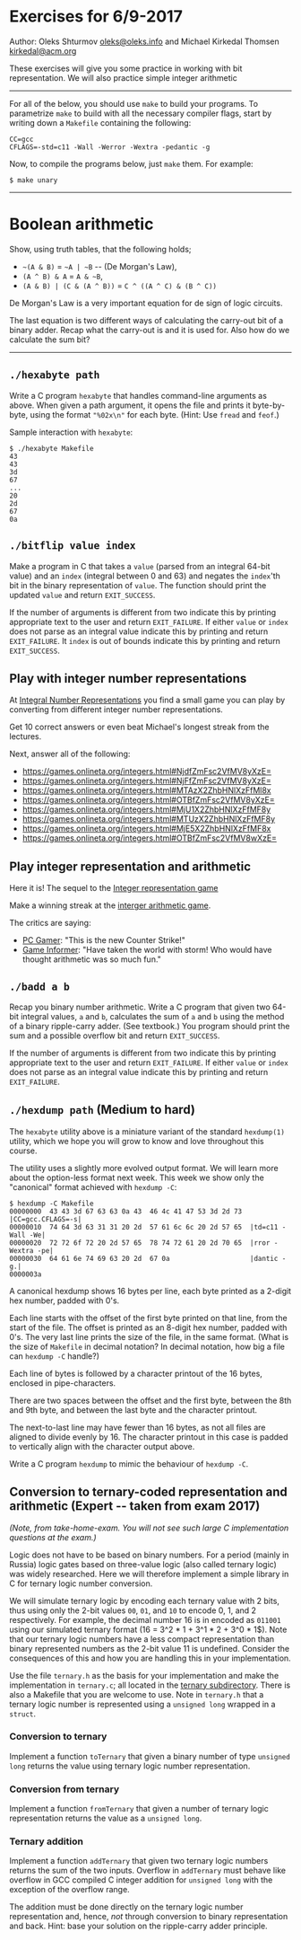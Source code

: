 # Exercises for 6/9-2017

Author: Oleks Shturmov <oleks@oleks.info> and Michael Kirkedal Thomsen <kirkedal@acm.org>

These exercises will give you some practice in working with bit representation. We will also practice simple integer arithmetic

---

For all of the below, you should use `make` to build your programs. To
parametrize `make` to build with all the necessary compiler flags, start by
writing down a `Makefile` containing the following:

```
CC=gcc
CFLAGS=-std=c11 -Wall -Werror -Wextra -pedantic -g
```

Now, to compile the programs below, just `make` them. For example:

```
$ make unary
```

---

# Boolean arithmetic

Show, using truth tables, that the following holds;

  * `~(A & B)` = `~A | ~B`  -- (De Morgan's Law),
  * `(A ^ B) & A` = `A & ~B`,
  * `(A & B) | (C & (A ^ B))` = `C ^ ((A ^ C) & (B ^ C))`

De Morgan's Law is a very important equation for de sign of logic circuits.

The last equation is two different ways of calculating the carry-out bit of a binary adder. Recap what the carry-out is and it is used for. Also how do we calculate the sum bit?

---

## `./hexabyte path`

Write a C program `hexabyte` that handles command-line arguments as above. When
given a path argument, it opens the file and prints it byte-by-byte, using the
format `"%02x\n"` for each byte. (Hint: Use `fread` and `feof`.)

Sample interaction with `hexabyte`:

```
$ ./hexabyte Makefile
43
43
3d
67
...
20
2d
67
0a
```

## `./bitflip value index`
Make a program in C that takes a `value` (parsed from an integral 64-bit value) and an `index` (integral between 0 and 63) and negates the `index`'th bit in the binary representation of `value`. The function should print the updated `value` and return `EXIT_SUCCESS`.

If the number of arguments is different from two indicate this by printing appropriate text to the user and return `EXIT_FAILURE`. If either `value` or `index` does not parse as an integral value indicate this by printing and return `EXIT_FAILURE`. It `index` is out of bounds indicate this by printing and return `EXIT_SUCCESS`.

## Play with integer number representations

At [Integral Number Representations](https://games.onlineta.org/integers.html)
you find a small game you can play by converting from different integer number
representations.

Get 10 correct answers or even beat Michael's longest streak from the lectures.

Next, answer all of the following:

* https://games.onlineta.org/integers.html#NjdfZmFsc2VfMV8yXzE=
* https://games.onlineta.org/integers.html#NjFfZmFsc2VfMV8yXzE=
* https://games.onlineta.org/integers.html#MTAzX2ZhbHNlXzFfMl8x
* https://games.onlineta.org/integers.html#OTBfZmFsc2VfMV8yXzE=
* https://games.onlineta.org/integers.html#MjU1X2ZhbHNlXzFfMF8y
* https://games.onlineta.org/integers.html#MTUzX2ZhbHNlXzFfMF8y
* https://games.onlineta.org/integers.html#MjE5X2ZhbHNlXzFfMF8x
* https://games.onlineta.org/integers.html#OTBfZmFsc2VfMV8wXzE=

## Play integer representation and arithmetic
Here it is! The sequel to the [Integer representation game](https://games.onlineta.org/integers.html)

Make a winning streak at the [interger arithmetic game](https://games.onlineta.org/integer-arithmetic.html).

The critics are saying:
* [PC Gamer](http://www.pcgamer.com/): "This is the new Counter Strike!"
* [Game Informer](http://www.gameinformer.com/): "Have taken the world with storm! Who would have thought arithmetic was so much fun."

## `./badd a b`
Recap you binary number arithmetic. Write a C program that given two 64-bit integral values, `a` and `b`, calculates the sum of `a` and `b` using the method of a binary ripple-carry adder. (See textbook.)
You program should print the sum and a possible overflow bit and return `EXIT_SUCCESS`.

If the number of arguments is different from two indicate this by printing appropriate text to the user and return `EXIT_FAILURE`. If either `value` or `index` does not parse as an integral value indicate this by printing and return `EXIT_FAILURE`.

## `./hexdump path` (Medium to hard)

The `hexabyte` utility above is a miniature variant of the standard
`hexdump(1)` utility, which we hope you will grow to know and love throughout
this course.

The utility uses a slightly more evolved output format. We will learn more
about the option-less format next week. This week we show only the "canonical"
format achieved with `hexdump -C`:

```
$ hexdump -C Makefile 
00000000  43 43 3d 67 63 63 0a 43  46 4c 41 47 53 3d 2d 73  |CC=gcc.CFLAGS=-s|
00000010  74 64 3d 63 31 31 20 2d  57 61 6c 6c 20 2d 57 65  |td=c11 -Wall -We|
00000020  72 72 6f 72 20 2d 57 65  78 74 72 61 20 2d 70 65  |rror -Wextra -pe|
00000030  64 61 6e 74 69 63 20 2d  67 0a                    |dantic -g.|
0000003a
```

A canonical hexdump shows 16 bytes per line, each byte printed as a 2-digit hex
number, padded with 0's.

Each line starts with the offset of the first byte printed on that line, from
the start of the file. The offset is printed as an 8-digit hex number, padded
with 0's. The very last line prints the size of the file, in the same format.
(What is the size of `Makefile` in decimal notation? In decimal notation, how
big a file can `hexdump -C` handle?)

Each line of bytes is followed by a character printout of the 16 bytes,
enclosed in pipe-characters.

There are two spaces between the offset and the first byte, between the 8th and
9th byte, and between the last byte and the character printout.

The next-to-last line may have fewer than 16 bytes, as not all files are
aligned to divide evenly by 16. The character printout in this case is padded
to vertically align with the character output above.

Write a C program `hexdump` to mimic the behaviour of `hexdump -C`.


## Conversion to ternary-coded representation and arithmetic (Expert -- taken from exam 2017)
*(Note, from take-home-exam. You will not see such large C implementation questions at the exam.)*

Logic does not have to be based on binary numbers. For a period (mainly in Russia) logic gates based on three-value logic (also called ternary logic) was widely researched. Here we will therefore implement a simple library in C for ternary logic number conversion.

We will simulate ternary logic by encoding each ternary value with 2 bits, thus using only the 2-bit values `00`, `01`, and `10` to encode 0, 1, and 2 respectively.
For example, the decimal number 16 is in encoded as `011001` using our simulated ternary format (16 = 3^2 * 1 + 3^1 * 2 + 3^0 * 1$).
Note that our ternary logic numbers have a less compact representation than binary represented numbers as the $2$-bit value $11$ is undefined. Consider the consequences of this and how you are handling this in your implementation.

Use the file `ternary.h` as the basis for your implementation and make the implementation in `ternary.c`; all located in the [ternary subdirectory](ternary/). There is also a Makefile that you are welcome to use. Note in `ternary.h` that a ternary logic number is represented using a `unsigned long` wrapped in a `struct`.

### Conversion to ternary
Implement a function `toTernary` that given a binary number of type `unsigned long` returns the value using ternary logic number representation.

### Conversion from ternary
Implement a function `fromTernary` that given a number of ternary logic representation returns the value as a `unsigned long`.

### Ternary addition
Implement a function `addTernary` that given two ternary logic numbers returns the sum of the two inputs. Overflow in `addTernary` must behave like overflow in GCC compiled C integer addition for `unsigned long` with the exception of the overflow range.

The addition must be done directly on the ternary logic number representation and, hence, _not_ through conversion to binary representation and back. Hint: base your solution on the ripple-carry adder principle.

